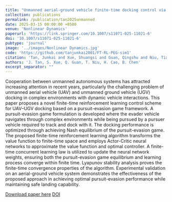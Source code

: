 ```yaml
---
title: "Unmanned aerial-ground vehicle finite-time docking control via pursuit-evasion games"
collection: publications
permalink: /publication/tan2025unmanned
date: 2025-03-15 00:00:00 +0500
venue: 'Nonlinear Dynamics'
paperurl: 'https://link.springer.com/10.1007/s11071-025-11021-6'
doi: '10.1007/s11071-025-11021-6'
pubtype: 'journal'
image: '../images/Nonlinear Dynamics.jpg'
code: 'https://github.com/tanjunkai2001/FT-RL-PEG-sim1'
citation: 'Tan, Junkai and Xue, Shuangsi and Guan, Qingshu and Niu, Tiansen and Cao, Hui and Chen, Badong (2025). Unmanned aerial-ground vehicle finite-time docking control via pursuit-evasion games. Nonlinear Dynamics.'
authors: 'J. Tan, S. Xue, Q. Guan, T. Niu, H. Cao, B. Chen'
excerpt_separator: ""
---
```

Cooperation between unmanned autonomous systems has attracted increasing attention in recent years, particularly the challenging problem of unmanned aerial vehicle (UAV) and unmanned ground vehicle (UGV) docking in complex environments with dynamic vehicle interactions. This paper proposes a novel finite-time reinforcement learning control scheme for UAV–UGV docking based on a pursuit-evasion game framework. A pursuit-evasion game formulation is developed where the evader vehicle navigates through complex environments while being pursued by a pursuer vehicle required to track and dock with it. The docking performance is optimized through achieving Nash equilibrium of the pursuit-evasion game. The proposed finite-time reinforcement learning algorithm transforms the value function to finite-time space and employs Actor-Critic neural networks to approximate the value function and optimal controller. A finite-time concurrent learning law is utilized to update the neural network weights, ensuring both the pursuit-evasion game equilibrium and learning process converge within finite time. Lyapunov stability analysis proves the finite-time convergence properties of the algorithm. Experimental validation on an aerial-ground vehicle system demonstrates the effectiveness of the proposed approach in achieving optimal pursuit-evasion performance while maintaining safe landing capability.

[Download paper here](https://link.springer.com/10.1007/s11071-025-11021-6)
[DOI](10.1007/s11071-025-11021-6)